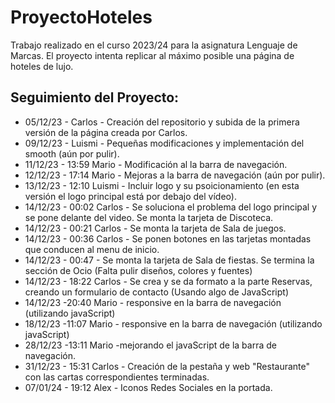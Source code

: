 # ProyectoHoteles
Trabajo realizado en el curso 2023/24 para la asignatura Lenguaje de Marcas.
El proyecto intenta replicar al máximo posible una página de hoteles de lujo.

## Seguimiento del Proyecto: 
- 05/12/23 - Carlos - Creación del repositorio y subida de la primera versión de la página creada por Carlos.
- 09/12/23 - Luismi - Pequeñas modificaciones y implementación del smooth (aún por pulir).
- 11/12/23 - 13:59 Mario - Modificación al la barra de navegación.
- 12/12/23 - 17:14 Mario - Mejoras a la barra de navegación (aún por pulir).
- 13/12/23 - 12:10 Luismi - Incluir logo y su psoicionamiento (en esta versión el logo principal está por debajo del vídeo).
- 14/12/23 - 00:02 Carlos - Se soluciona el problema del logo principal y se pone delante del video. Se monta la tarjeta de Discoteca.
- 14/12/23 - 00:21 Carlos - Se monta la tarjeta de Sala de juegos.
- 14/12/23 - 00:36 Carlos - Se ponen botones en las tarjetas montadas que conducen al menu de inicio. 
- 14/12/23 - 00:47 - Se monta la tarjeta de Sala de fiestas. Se termina la sección de Ocio (Falta pulir diseños, colores y fuentes)
- 14/12/23 - 18:22 Carlos - Se crea y se da formato a la parte Reservas, creando un formulario de contacto (Usando algo de JavaScript)  
- 14/12/23 -20:40 Mario - responsive en la barra de navegación (utilizando javaScript)
-  18/12/23 -11:07 Mario - responsive en la barra de navegación (utilizando javaScript)
-  28/12/23 -13:11 Mario -mejorando el javaScript de la barra de navegación.
- 31/12/23 - 15:31 Carlos - Creación de la pestaña y web "Restaurante" con las cartas correspondientes terminadas.
- 07/01/24 - 19:12 Alex - Iconos Redes Sociales en la portada.

